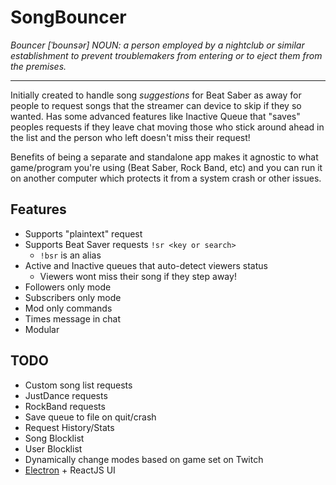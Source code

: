 # SongBouncer

_Bouncer [ˈbounsər] NOUN:
a person employed by a nightclub or similar establishment to prevent troublemakers from entering or to eject them from the premises._

---

Initially created to handle song _suggestions_ for Beat Saber as away for people to request songs that the streamer can device to skip if they so wanted.
Has some advanced features like Inactive Queue that "saves" peoples requests if they leave chat moving those who stick around ahead in the list and the person who left doesn't miss their request!

Benefits of being a separate and standalone app makes it agnostic to what game/program you're using (Beat Saber, Rock Band, etc) and you can run it on another computer which protects it from a system crash or other issues.

## Features

- Supports "plaintext" request
- Supports Beat Saver requests `!sr <key or search>`
  - `!bsr` is an alias
- Active and Inactive queues that auto-detect viewers status
  - Viewers wont miss their song if they step away!
- Followers only mode
- Subscribers only mode
- Mod only commands
- Times message in chat
- Modular

## TODO

- Custom song list requests
- JustDance requests
- RockBand requests
- Save queue to file on quit/crash
- Request History/Stats
- Song Blocklist
- User Blocklist
- Dynamically change modes based on game set on Twitch
- [Electron](https://www.electronjs.org/) + ReactJS UI
